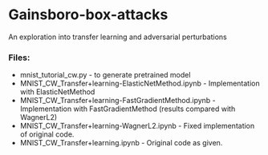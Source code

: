 # Gainsboro-box-attacks
An exploration into transfer learning and adversarial perturbations

### Files:
* mnist_tutorial_cw.py - to generate pretrained model
* MNIST_CW_Transfer+learning-ElasticNetMethod.ipynb - Implementation with ElasticNetMethod
* MNIST_CW_Transfer+learning-FastGradientMethod.ipynb - Implementation with FastGradientMethod (results compared with WagnerL2)
* MNIST_CW_Transfer+learning-WagnerL2.ipynb - Fixed implementation of original code.
* MNIST_CW_Transfer+learning.ipynb - Original code as given.
